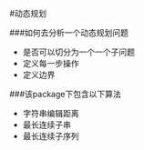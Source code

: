 #动态规划

###如何去分析一个动态规划问题
- 是否可以切分为一个一个子问题
- 定义每一步操作
- 定义边界

###该package下包含以下算法

- 字符串编辑距离
- 最长连续子串
- 最长连续子序列